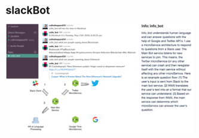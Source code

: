 # slackBot
![Alt text](https://github.com/colinsheppard10/slackBot/blob/master/images/slack.png "Optional title")
